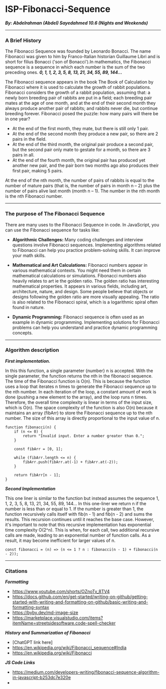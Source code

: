 # ISP-Fibonacci-Sequence
***By: Abdelrahman (Abdel) Sayedahmed 10.6 (Nights and Weekends)***

***

### A Brief History

The Fibonacci Sequence was founded by Leonardo Bonacci. The name Fibonacci was given to him by Franco-Italian historian Guillaume Libri and is short for filius Bonacci ('son of Bonacci').In mathematics, the Fibonacci sequence is a sequence in which each number is the sum of the two preceding ones. ***0, 1, 1, 2, 3, 5, 8, 13, 21, 34, 55, 89, 144...***

The Fibonacci sequence appears in the book The Book of Calculation by Fibonacci where it is used to calculate the growth of rabbit populations. Fibonacci considers the growth of a rabbit population, assuming that: a newly born breeding pair of rabbits are put in a field; each breeding pair mates at the age of one month, and at the end of their second month they always produce another pair of rabbits; and rabbits never die, but continue breeding forever. Fibonacci posed the puzzle: how many pairs will there be in one year? 

- At the end of the first month, they mate, but there is still only 1 pair.
- At the end of the second month they produce a new pair, so there are 2 pairs in the field.
- At the end of the third month, the original pair produce a second pair, but the second pair only mate to gestate for a month, so there are 3 pairs in all.
- At the end of the fourth month, the original pair has produced yet another new pair, and the pair born two months ago also produces their first pair, making 5 pairs.

At the end of the nth month, the number of pairs of rabbits is equal to the number of mature pairs (that is, the number of pairs in month n – 2) plus the number of pairs alive last month (month n – 1). The number in the nth month is the nth Fibonacci number.

***

### The purpose of The Fibonacci Sequence

There are many uses to the Fibonacci Sequence in code. In JavaScript, you can use the Fibonacci sequence for tasks like:

- **Algorithmic Challenges:** Many coding challenges and interview questions involve Fibonacci sequences. Implementing algorithms related to Fibonacci can help you practice problem-solving skills. It can improve your math skills.

- **Mathematical and Art Calculations:** Fibonacci numbers appear in various mathematical contexts. You might need them in certain mathematical calculations or simulations. Fibonacci numbers also heavily relates to art ie the golden ratio. The golden ratio has interesting mathematical properties. It appears in various fields, including art, architecture, nature, and design. Some people believe that objects or designs following the golden ratio are more visually appealing. The ratio is also related to the Fibonacci spiral, which is a logarithmic spiral often found in nature.

- **Dynamic Programming:** Fibonacci sequence is often used as an example in dynamic programming. Implementing solutions for Fibonacci problems can help you understand and practice dynamic programming concepts.

    <!-- <img src = "photos/fibonacci_spiral.gif" alt = "Fibonacci Spiral" width = "350" height = "auto"> -->

***

### Algorithm description 
***First implementation.***

In this this function, a single parameter {number} n is accepted. With the single parameter, the function returns the nth in the fibonacci sequence. The time of the Fibonacci function is O(n). This is because the function uses a loop that iterates n times to generate the Fibonacci sequence up to the nth number. In each iteration of the loop, a constant amount of work is done (pushing a new element to the array), and the loop runs n times. Therefore, the overall time complexity is linear in terms of the input size, which is O(n). The space complexity of the function is also O(n) because it maintains an array (fibArr) to store the Fibonacci sequence up to the nth number. The size of this array is directly proportional to the input value of n.
```
function fibonacci(n) {
    if (n <= 0) { 
        return "Invalid input. Enter a number greater than 0.";
    }

    const fibArr = [0, 1];

    while (fibArr.length <= n) {
        fibArr.push(fibArr.at(-1) + fibArr.at(-2));
    }

    return fibArr[n - 1]; 
}
```
***Second Implementation***

This one liner is similar to the function but instead assumes the sequence 1, 1, 2, 3, 5, 8, 13, 21, 34, 55, 89, 144... In this one-liner we return n if the number is less than or equal to 1. If the number is greater than 1, the function recursively calls itself with fib(n - 1) and fib(n - 2) and sums the results. This recursion continues until it reaches the base case. However, it's important to note that this recursive implementation has exponential time complexity O(2^n). This is when, for each call, two additional recursive calls are made, leading to an exponential number of function calls. As a result, it may become inefficient for larger values of n.
```
const fibonacci = (n) => (n <= 1 ? n : fibonacci(n - 1) + fibonacci(n - 2));
```
***

### Citations
***Formatting***
- https://www.youtube.com/shorts/OZnoTv_8TV4
- https://docs.github.com/en/get-started/writing-on-github/getting-started-with-writing-and-formatting-on-github/basic-writing-and-formatting-syntax
- https://byby.dev/md-image-size
- https://marketplace.visualstudio.com/items?itemName=streetsidesoftware.code-spell-checker

***History and Summarization of Fibonacci***
- [ChatGPT link here]
- https://en.wikipedia.org/wiki/Fibonacci_sequence#India
- https://en.wikipedia.org/wiki/Fibonacci

***JS Code Links***
- https://medium.com/developers-writing/fibonacci-sequence-algorithm-in-javascript-b253dc7e320e
- 